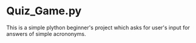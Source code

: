 # Quiz_Game.py
This is a simple plython beginner's project which asks for user's input for answers of simple acrononyms.
